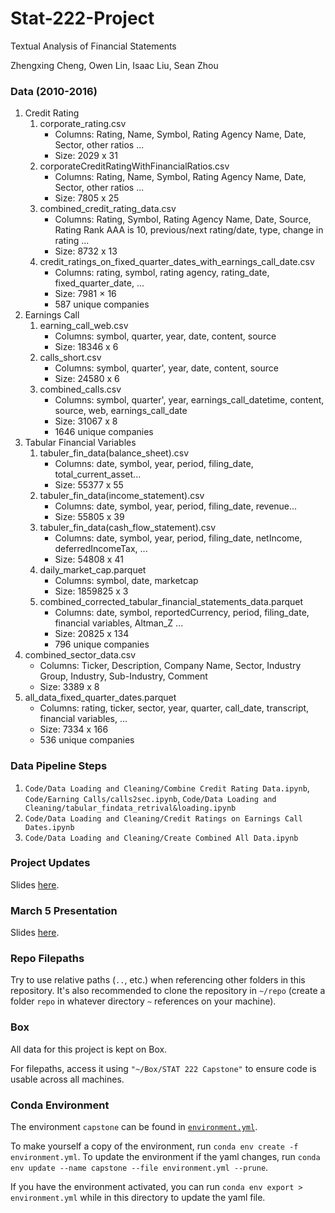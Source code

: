 # Stat-222-Project

Textual Analysis of Financial Statements

Zhengxing Cheng, Owen Lin, Isaac Liu, Sean Zhou

### Data (2010-2016)
1. Credit Rating
    1. corporate_rating.csv
        * Columns: Rating, Name, Symbol, Rating Agency Name, Date, Sector, other ratios ...
        * Size: 2029 x 31
    2. corporateCreditRatingWithFinancialRatios.csv
        * Columns: Rating, Name, Symbol, Rating Agency Name, Date, Sector, other ratios ...
        * Size: 7805 x 25
    3. combined_credit_rating_data.csv
        * Columns: Rating, Symbol, Rating Agency Name, Date, Source, Rating Rank AAA is 10, previous/next rating/date, type, change in rating ...
        * Size: 8732 x 13
    4. credit_ratings_on_fixed_quarter_dates_with_earnings_call_date.csv
        * Columns: rating, symbol, rating agency, rating_date, fixed_quarter_date, ...
        * Size: 7981 × 16
        * 587 unique companies
2. Earnings Call
    1. earning_call_web.csv
        * Columns: symbol, quarter, year, date, content, source
        * Size: 18346 x 6
    2. calls_short.csv
        * Columns: symbol, quarter', year, date, content, source
        * Size: 24580 x 6
    3. combined_calls.csv
        * Columns: symbol, quarter', year, earnings_call_datetime, content, source, web, earnings_call_date
        * Size: 31067 x 8
        * 1646 unique companies
3. Tabular Financial Variables
    1. tabuler_fin_data(balance_sheet).csv
        * Columns: date, symbol, year, period, filing_date, total_current_asset...
        * Size: 55377 x 55
    2. tabuler_fin_data(income_statement).csv
        * Columns: date, symbol, year, period, filing_date, revenue...
        * Size: 55805 x 39
    3. tabuler_fin_data(cash_flow_statement).csv
        * Columns: date, symbol, year, period, filing_date, netIncome, deferredIncomeTax, ...
        * Size: 54808 x 41
    4. daily_market_cap.parquet
        * Columns: symbol, date, marketcap
        * Size: 1859825 x 3
    5. combined_corrected_tabular_financial_statements_data.parquet
        * Columns: date, symbol, reportedCurrency, period, filing_date, financial variables, Altman_Z ...
        * Size: 20825 x 134
        * 796 unique companies
4. combined_sector_data.csv  
    * Columns: Ticker, Description, Company Name, Sector, Industry Group, Industry, Sub-Industry, Comment
    * Size: 3389 x 8
5. all_data_fixed_quarter_dates.parquet
    * Columns: rating, ticker, sector, year, quarter, call_date, transcript, financial variables, ... 
    * Size: 7334 x 166
    * 536 unique companies

### Data Pipeline Steps

1. `Code/Data Loading and Cleaning/Combine Credit Rating Data.ipynb`, `Code/Earning Calls/calls2sec.ipynb`, `Code/Data Loading and Cleaning/tabular_findata_retrival&loading.ipynb`
2. `Code/Data Loading and Cleaning/Credit Ratings on Earnings Call Dates.ipynb`
3. `Code/Data Loading and Cleaning/Create Combined All Data.ipynb`

### Project Updates

Slides [here](https://docs.google.com/presentation/d/1JJEnThJ8J-kww_SiqMceNVPTG_3i5U472d_8RIgSb-o/edit#slide=id.p).

### March 5 Presentation

Slides [here](https://docs.google.com/presentation/d/1g28qdef5ddqo8jX7AW_3p60fzBnzMxD4_EPGpjcrWkU/edit#slide=id.p).

### Repo Filepaths

Try to use relative paths (`..`, etc.) when referencing other folders in this repository. It's also recommended to clone the repository in `~/repo` (create a folder `repo` in whatever directory `~` references on your machine).

### Box

All data for this project is kept on Box.

For filepaths, access it using `"~/Box/STAT 222 Capstone"` to ensure code is usable across all machines.

### Conda Environment

The environment `capstone` can be found in [`environment.yml`](https://github.com/current12/Stat-222-Project/blob/main/environment.yml).

To make yourself a copy of the environment, run `conda env create -f environment.yml`. To update the environment if the yaml changes, run `conda env update --name capstone --file environment.yml --prune`.

If you have the environment activated, you can run `conda env export > environment.yml` while in this directory to update the yaml file.
